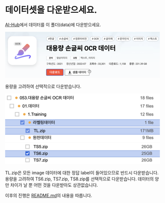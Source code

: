 # 데이터셋을 다운받으세요.

[AI-Hub](https://aihub.or.kr/aihubdata/data/view.do?dataSetSn=605)에서 데이터를 이 폴더(data)에 다운받으세요.

<img src="../docs/대용량_손글씨_OCR_데이터.png" style="max-width: 100%; width: 600px; height: auto;" />

용량을 고려하여 선택적으로 다운받습니다.

<img src="../docs/data_target0.png" style="max-width: 100%; width: 600px; height: auto;" />
<img src="../docs/data_target1.png" style="max-width: 100%; width: 600px; height: auto;" />

TL.zip은 모든 image 데이터에 대한 정답 label이 들어있으므로 반드시 다운받습니다.
용량을 고려하여 TS6.zip, TS7.zip, TS8.zip를 선택적으로 다운받습니다.
데이터의 양만 차이가 날 뿐 어떤 것을 다운받아도 상관없습니다.

이후의 진행은 [README.md](/README.md)의 내용을 따릅니다.
